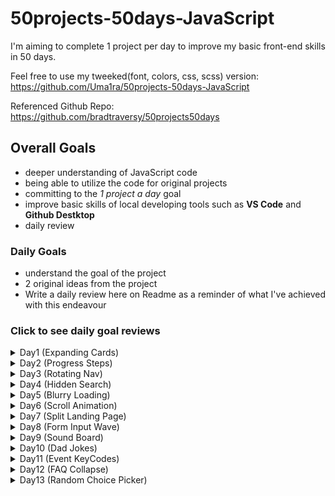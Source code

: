 # 50projects-50days-JavaScript
I'm aiming to complete 1 project per day to improve my basic front-end skills in 50 days.

Feel free to use my tweeked(font, colors, css, scss) version: https://github.com/Uma1ra/50projects-50days-JavaScript

Referenced Github Repo: https://github.com/bradtraversy/50projects50days

## Overall Goals
- deeper understanding of JavaScript code
- being able to utilize the code for original projects
- committing to the *1 project a day* goal
- improve basic skills of local developing tools such as **VS Code** and **Github Destktop**
-  daily review

### Daily Goals
- understand the goal of the project
- 2 original ideas from the project
- Write a daily review here on Readme as a reminder of what I've achieved with this endeavour

### Click to see daily goal reviews
<details>
  <summary>Day1 (Expanding Cards)</summary>
  
  **Things I Learned**
  - how to define multiple classes into a single const 
  - adding and removing classes based on mouseclick event
  - vw(viewport width), recommended due to it's dependency on the viewport rather than it's parent
  - vh(viewport height), same as above
  - font-size(rem), same as above in terms of responsive layouts
  
  **Original Ideas**
  1. website top page
  eg. campaigns (a peek can be enough to want to scroll)
  2. illustrated story
  eg. educational game, storytelling puzzles (easy to flip back for hints and clues, although a lock for new stages or clues would also be added for limited access)
  3. simplr story-telling
  eg. japanese kamishibai (pictures/illustrations/iamges and text could be added to create an original story for kids)
  4. thoughtful gesture
  eg. card-like (to send to loved ones as thoughful gesture for anniversaries and such)
</details>

<details>
  <summary>Day2 (Progress Steps)</summary>

  **Things I Learned**
  - how to center in css, using translateY(-50%)
  - the uses and purpose of ::before
  - :root in css to use repetitive colors with var()
  - calculating and assigning style: width in js
  - conditions to disable buttons
  - getElementById (never used this before)
  - revision on adding events
  - importing font in css
  - font and color make a big difference

  **Original Ideas**
  1. input form progress
  2. to do lists/tasks (for daily routines)
  3. step-by-step manual
</details>

<details>
  <summary>Day3 (Rotating Nav)</summary>
  
  **Things I Learned**
  - giving a class to show effects under specific conditions is js
  - the versatility of transform: translateX (to take out or bring back objects into view)
  - writing :nth in sass format
  - how to define the same folder (~/)
  - using live sass compiler
  
  **Original Ideas**
  1. learning tool (for all ages)
  eg. flash cards, word/image rotate to reveal info underneath
  2. mini-game
  eg. reveal slight clues underneath/random info or trivia that changes everytime it's activated
  3. maybe a dice?

</details>

<details>
  <summary>Day4 (Hidden Search)</summary>
  
  **Things I Learned**
  - how to write in a more sass-like format
  - using calculation for translate
  - was able to write js almost without guidance
  - tweeking css as I want
  
  **Original Ideas**
  1. hidden navigation
  2. hidden text for images (extra info and such)
  3. e-card

</details>

<details>
  <summary>Day5 (Blurry Loading)</summary>
  
  **Things I Learned**
  - math can be searched and used rather than original math(so long as there's basic understanding of the function)
  - rgba can be used for opacity when elements need to be isolated
  - it's very important to check for misspellings when functions don't get called
  
  **Original Ideas**
  1. asthetic loading for websites
  2. to show progress of a quiz(an image can be blurred and become clearer as they answer for a final reveal) 

</details>

<details>
  <summary>Day6 (Scroll Animation)</summary>
  
  **Things I Learned**
  - using inner height method to determine position in the viewport
  - common fallback fonts
  - using transform for eaasing in elements
  - dark color theme
  
  **Original Ideas**
  1. coporate websites
  2. interactive website for kids

</details>

<details>
  <summary>Day7 (Split Landing Page)</summary>
  
  **Things I Learned**
  - mouseenter/mouseleave event
  - css can be written differently and still achieve the same results
  
  **Original Ideas**
  1. coporate website
  2. interactive navigation
  3. showing image or text as extra info or navigation

</details>

<details>
  <summary>Day8 (Form Input Wave)</summary>
  
  **Things I Learned**
  - cubic-bezier(interesting way to add custom animation, found a testing site as well)
  - transition delays using index
  - how to create as easy but stylish form with overlapping labels
  - pointer-event(hadn't ocurred to me)
  
  **Original Ideas**
  1. object movements within a page
  2. navigation panel
  3. waterfall effect of letters after completing a form and revealing results
  (for suspense, campaign surprises, winning) 

</details>

<details>
  <summary>Day9 (Sound Board)</summary>
  
  **Things I Learned**
  - html elements can be added in js
  - dotted borders can be cute!
  - there's an issue with calling fonts (works in * but not in body)
  - opacity can only be used 0.9 and below (tried darkening with 1.5, don't know why I thought that'd work)
  
  **Original Ideas**
  1. pressing buttons in games (actions, events)
  2. quiz answers (right or wrong ding)
  3. swooshes or simple sounds for systematic form send, etc

</details>

<details>
  <summary>Day10 (Dad Jokes)</summary>
  
  **Things I Learned**
  - async function (still not that up to speed)
  - versatility of borders
  - 3 colors are enough for a simple design
  - opacity to take away some attention
  
  **Original Ideas**
  1. random recipe/quote/whatever generator
  2. baby name generator

</details>

<details>
  <summary>Day11 (Event KeyCodes)</summary>
  
  **Things I Learned**
  - "keydown" event
  - inline-flex (flexes everything in a row)
  - writing html in js (within back quotation marks)

  **Original Ideas**
  1. generating code for simple identification?
  2. "keydown" event could be used for fun interactive screen

</details>

<details>
  <summary>Day12 (FAQ Collapse)</summary>
  
  **Things I Learned**
  - toggle function in js
  - was able to layout in css without help
  - color scheme's getting better
  - pseudo elements to use as background designs
  - z-index wasn't working as I'd hoped
  (there doesn't seem to be a solution for what I was doing, in front of the container but behind the text)
  - I though simply layering would solve the above... but no

  **Original Ideas**
  1. collapsable questions, information
  2. educational purposes, hiding the answers
  3. hiding list of navigations
  4. navigation panel or bar, with toggle function (in my case, I used to use boostrap for nav toggle but I think I can stop relying on it all the time)

</details>

<details>
  <summary>Day13 (Random Choice Picker)</summary>
  
  **Things I Learned**
  - By far! What I wanted to implement in my new app idea
  - "keyup" was a new event I learned
  - setTimeout was very useful in setting timers on actions
  - creating an html element and using appendChild to put it within another element (second time doing it)
  - [Math.random() * tags.length], random gives 0 and 1, so multiplying it with the array length(eg.8) will be 1 * 8 and give a random number between 1~8!
  - intervals to highlight and unhighlight before the result has a nice aesthetic for randomness

  **Original Ideas**
  1. when you have a difficult time picking something
  2. menu decider (protein, veg, carb, cooking method, useful because you can enter whatever's at home)
  3. as a game(truth or dare picker)
  4. intervals for drumroll effect for a result

</details>